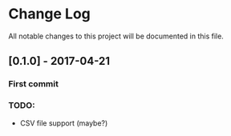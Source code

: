 # Change Log
All notable changes to this project will be documented in this file.

## [0.1.0] - 2017-04-21
### First commit
### TODO:
* CSV file support (maybe?)
